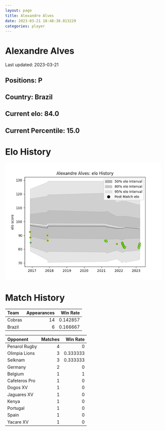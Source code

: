 ```yaml
---  
layout: page  
title: Alexandre Alves  
date: 2023-03-21 18:48:38.013229  
categories: player  
---
```

# Alexandre Alves


Last updated: 2023-03-21
## Positions: P

## Country: Brazil

## Current elo: 84.0

## Current Percentile: 15.0

# Elo History


![elo history](history_AlexandreAlves.png)
# Match History


| Team   |   Appearances |   Win Rate |
|:-------|--------------:|-----------:|
| Cobras |            14 |   0.142857 |
| Brazil |             6 |   0.166667 |

| Opponent      |   Matches |   Win Rate |
|:--------------|----------:|-----------:|
| Penarol Rugby |         4 |   0        |
| Olimpia Lions |         3 |   0.333333 |
| Selknam       |         3 |   0.333333 |
| Germany       |         2 |   0        |
| Belgium       |         1 |   1        |
| Cafeteros Pro |         1 |   0        |
| Dogos XV      |         1 |   0        |
| Jaguares XV   |         1 |   0        |
| Kenya         |         1 |   0        |
| Portugal      |         1 |   0        |
| Spain         |         1 |   0        |
| Yacare XV     |         1 |   0        |
